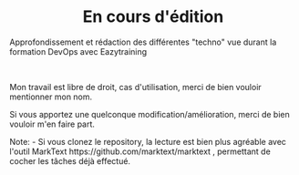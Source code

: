 <h1 align="center">En cours d'édition</h1>

<p>
Approfondissement et rédaction des différentes "techno" vue durant la formation DevOps avec Eazytraining
</p>
</br>
<p>
Mon travail est libre de droit, cas d'utilisation, merci de bien vouloir mentionner mon nom.
</p>
<p>
Si vous apportez une quelconque modification/amélioration, merci de bien vouloir m'en faire part.
</p>
<p>
Note:
  - Si vous clonez le repository, la lecture est bien plus agréable avec l'outil MarkText https://github.com/marktext/marktext , permettant de cocher les tâches déjà effectué.
</p>
